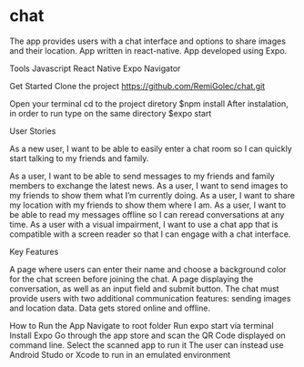 # chat

The app provides users with a chat interface and options to share images and their location.
App written in react-native.
App developed using Expo.

Tools
Javascript
React Native
Expo
Navigator

Get Started
Clone the project https://github.com/RemiGolec/chat.git

Open your terminal
cd to the project diretory
$npm install
After instalation, in order to run type on the same directory $expo start

User Stories

As a new user, I want to be able to easily enter a chat room so I can quickly start talking to my friends and family.

As a user, I want to be able to send messages to my friends and family members to exchange the latest news.
As a user, I want to send images to my friends to show them what I’m currently doing.
As a user, I want to share my location with my friends to show them where I am.
As a user, I want to be able to read my messages offline so I can reread conversations at any time.
As a user with a visual impairment, I want to use a chat app that is compatible with a screen reader so that I can engage with a chat interface.

Key Features

A page where users can enter their name and choose a background color for the chat screen before joining the chat.
A page displaying the conversation, as well as an input field and submit button.
The chat must provide users with two additional communication features: sending images and location data.
Data gets stored online and offline.

How to Run the App
Navigate to root folder
Run expo start via terminal
Install Expo Go through the app store and scan the QR Code displayed on command line. 
Select the scanned app to run it
The user can instead use Android Studo or Xcode to run in an emulated environment

